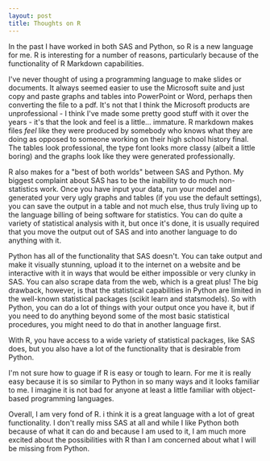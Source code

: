 ```yaml
---
layout: post
title: Thoughts on R
---
```



In the past I have worked in both SAS and Python, so R is a new language for me. R is interesting for a number of reasons, particularly because of the functionality of R Markdown capabilities. 

I've never thought of using a programming language to make slides or documents. It always seemed easier to use the Microsoft suite and just copy and paste graphs and tables into PowerPoint or Word, perhaps then converting the file to a pdf. It's not that I think the Microsoft products are unprofessional - I think I've made some pretty good stuff with it over the years - it's that the look and feel is a little... immature. R markdown makes files *feel* like they were produced by somebody who knows what they are doing as opposed to someone working on their high school history final. The tables look professional, the type font looks more classy (albeit a little boring) and the graphs look like they were generated professionally.

R also makes for a "best of both worlds" between SAS and Python. My biggest complaint about SAS has to be the inability to do much non-statistics work. Once you have input your data, run your model and generated your very ugly graphs and tables (if you use the default settings), you can save the output in a table and not much else, thus truly living up to the language billing of being software for statistics. You can do quite a variety of statistical analysis with it, but once it's done, it is usually required that you move the output out of SAS and into another language to do anything with it.

Python has all of the functionality that SAS doesn't. You can take output and make it visually stunning, upload it to the internet on a website and be interactive with it in ways that would be either impossible or very clunky in SAS. You can also scrape data from the web, which is a great plus! The big drawback, however, is that the statistical capabilities in Python are limited in the well-known statistical packages (scikit learn and statsmodels). So with Python, you can do a lot of things with your output once you have it, but if you need to do anything beyond some of the most basic statistical procedures, you might need to do that in another language first.

With R, you have access to a wide variety of statistical packages, like SAS does, but you also have a lot of the functionality that is desirable from Python.

I'm not sure how to guage if R is easy or tough to learn. For me it is really easy because it is so similar to Python in so many ways and it looks familiar to me. I imagine it is not bad for anyone at least a little familiar with object-based programming languages.

Overall, I am very fond of R. i think it is a great language with a lot of great functionality. I don't really miss SAS at all and while I like Python both because of what it can do and because I am used to it, I am much more excited about the possibilities with R than I am concerned about what I will be missing from Python.
